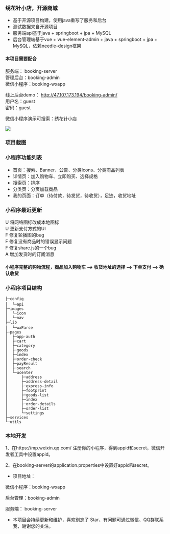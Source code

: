 ### 绣花针小店，开源商城

+ 基于开源项目构建，使用java重写了服务和后台
+ 测试数据来自开源项目
+ 服务端api基于java + springboot + jpa + MySQL
+ 后台管理端基于vue + vue-element-admin + java + springboot + jpa + MySQL，依赖needle-design框架

#### 本项目需要配合  
服务端： booking-server <br />
管理后台：booking-admin <br />
微信小程序：booking-wxapp <br/>

线上后台demo： http://47.107.173.194/booking-admin/ <br />
用户名：guest  
密码：guest  

微信小程序演示可搜索：绣花针小店

<img src="https://mp.weixin.qq.com/wxopen/qrcode?action=show&type=2&fakeid=3829364956&token=21674227" />


### 项目截图

### 小程序功能列表
+ 首页：搜索、Banner、公告、分类Icons、分类商品列表
+ 详情页：加入购物车、立即购买、选择规格
+ 搜索页：排序
+ 分类页：分页加载商品
+ 我的页面：订单（待付款，待发货，待收货），足迹，收货地址

### 小程序最近更新 
U 将网络图标改成本地图标  
U 更新支付方式的UI  
F 修复轮播图的bug  
F 修复没有商品时的错误显示问题  
F 修复share.js的一个bug  
A 增加发货时的订阅消息  

#### 小程序完整的购物流程，商品加入购物车 --> 收货地址的选择 --> 下单支付 --> 确认收货

### 小程序项目结构
```
├─config     
│  └─api　
├─images    
│  └─icon
│  └─nav
├─lib
│  └─wxParse　　　
├─pages
│  ├─app-auth
│  ├─cart
│  ├─category
│  ├─goods
│  ├─index
│  ├─order-check
│  ├─payResult
│  ├─search
│  └─ucenter
│      ├─address
│      ├─address-detail
│      ├─express-info
│      ├─footprint
│      ├─goods-list
│      ├─index
│      ├─order-details
│      ├─order-list
│      └─settings
├─services
└─utils
```
### 本地开发

1、在https://mp.weixin.qq.com/ 注册你的小程序，得到appid和secret，微信开发者工具中设置appid。<br />

2、在booking-server的application.properties中设置好appid和secret。<br />

- 项目地址：<br />

微信小程序：booking-wxapp <br/>

后台管理：booking-admin <br/>

服务端： booking-server <br/>

- 本项目会持续更新和维护，喜欢别忘了 Star，有问题可通过微信、QQ群联系我，谢谢您的关注。



